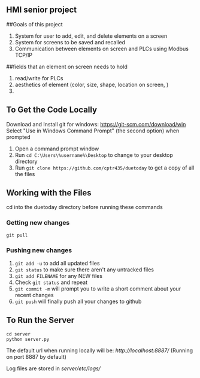 ## HMI senior project

##Goals of this project
1. System for user to add, edit, and delete elements on a screen
2. System for screens to be saved and recalled
3. Communication between elements on screen and PLCs using Modbus TCP/IP

##fields that an element on screen needs to hold
1. read/write for PLCs
2. aesthetics of element (color, size, shape, location on screen, )
3. 

## To Get the Code Locally
Download and Install git for windows:
https://git-scm.com/download/win
Select "Use in Windows Command Prompt" (the second option) when prompted

1. Open a command prompt window
2. Run ```cd C:\Users\%username%\Desktop``` to change to your desktop directory
3. Run ```git clone https://github.com/cptr435/duetoday``` to get a copy of all the files


## Working with the Files
cd into the duetoday directory before running these commands

### Getting new changes
```git pull```

### Pushing new changes
1. ```git add -u``` to add all updated files
2. ```git status``` to make sure there aren't any untracked files
  1. ```git add FILENAME``` for any NEW files
  2. Check ```git status``` and repeat
3. ```git commit -m``` will prompt you to write a short comment about your recent changes
4. ```git push``` will finally push all your changes to github


## To Run the Server
```
cd server
python server.py
```

The default url when running locally will be:
*http://localhost:8887/*
(Running on port 8887 by default)

Log files are stored in *server/etc/logs/*
